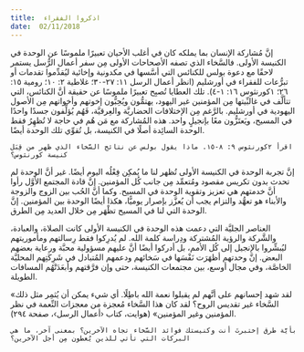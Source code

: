 ```yaml
---
title:  اذكروا الفقراء
date:  02/11/2018
---
```


إنَّ مُشاركة الإنسان بما يملكه كان في أغلب الأحيان تعبيرًا ملموسًا عن الوحدة في الكنيسة الأولى. فالسَّخاء الذي تصفه الأصحاحات الأولى مِن سفر أعمال الرُّسل يستمر لاحقًا مع دعوة بولس للكنائس التي أسَّسها في مكدونية وإخائية ليُقدِّموا تقدمات أو تبرُّعات للفقراء في أورشليم (انظر أعمال الرسل ١١: ٢٧-٣٠؛ غلاطية ٢: ١٠؛ رومية ١٥: ٢٦؛ ١كورنثوس ١٦: ١-٤). تلك العطايا تُصبِح تعبيرًا ملموسًا عن حقيقة أنَّ الكنائس، التي تتألَّف في غالبِّيتها مِن المؤمنين غير اليهود، يهتمُّون ويُحِبُّون إخوتهم وأخواتهم مِن الأصول اليهودية في أورشليم. بالرَّغم مِن الإختلافات الحضاريَّة والعِرقيَّة، فَهُم يُؤلِّفون جسدًا واحدًا في المسيح، ويَعتَزُّون معًا بإنجيلٍ واحد. هذه المُشاركة مع مَن هُم في حاجة لا تُظهِرُ فقط الوحدة السائِدة أصلًا في الكنيسة، بل تُقوِّي تلك الوحدة أيضًا.

`اقرأ ٢كورنثوس ٩: ٨-١٥. ماذا يقول بولس عن نتائج السَّخاء الذي ظهر من قِبَل كنيسة كورنثوس؟`

إنَّ تجربة الوحدة في الكنيسة الأولى تُظهر لنا ما يُمكِن فِعْلُه اليوم أيضًا. غير أنَّ الوحدة لم تحدث بدون تكريس مقصود ومُتعمِّد مِن جانب كُل المؤمنين. إنَّ قادة المجتمع الأوَّل رأوا أنَّ خدمتهم هي تعزيز وتقوية الوحدة في المسيح. وكما أنَّ الحُب بين الزوج والزوجة والأبناء هو تعهُّد والتزام يجب أن يُعزَّز بإصرار يوميًّا، هكذا أيضًا الوحدة بين المؤمنين. إنَّ الوحدة التي لنا في المسيح تظْهَر مِن خلال العديد مِن الطرق.

العناصر الجليَّة التي دعمت هذه الوحدة في الكنيسة الأولى كانت الصلاة، والعبادة، والشَّركة والرؤية المُشتركة ودِراسة كلمة الله. لم يُدرِكوا فقط رِسالتهم ومأموريتهم ليُبشِّروا بالإنجيل إلى كُل الأمم، بل أدركوا أيضًا أنَّ عليهم مسؤولية محبَّة ورعاية بعضهم البعض. إنَّ وحدتهم أظهَرَت نَفْسَها في سَخائهم ودعمهم المُتبادل في شَرِكَتِهم المحليَّة الخاصَّة، وفي مجال أوسع، بين مجتمعات الكنيسة، حتى وإن فرَّقتهم وأبعَدَتْهُم المسافات الطويلة.

«لقد شهد إحسانهم على أنَّهم لم يقبلوا نعمة الله باطِلًا. أي شيء يمكن أن يُثمِر مثل ذلك السَّخاء غير تقديس الروح؟ لقد كان هذا السَّخاء مُعجزة من معجزات النِّعمة في نظر المؤمنين وغير المؤمنين» (هوايت، كتاب ‹أعمال الرسل›، صفحة ٢٩٤).

`بأيَّة طرق إختبرتَ أنت وكنيستك فوائد السَّخاء تجاه الآخرين؟ بمعنى آخر، ما هي البركات التي تأتي للذين يُعطون مِن أجل الآخرين؟`